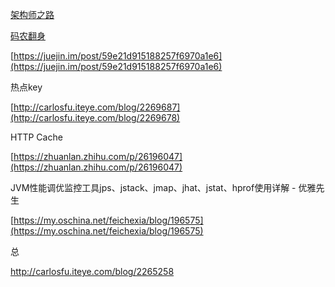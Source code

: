 [架构师之路](https://mp.weixin.qq.com/s__biz=MjM5ODYxMDA5OQ==∣=2651960486&idx=1&sn=b36d2e3e68f85964e7e6b69fe5043b6a&chksm=bd2d017a8a5a886c527adc07180e600a9119eabf13058b7235ea7ff15bb88ce614b2f05f32ce&mpshare=1&scene=1&srcid=0128wAtlUodGjQG0SkTgkTjE&key=c0aba21f0a672130fab657801dfcee7999a4a27c3a51319ae4c388db2846b4a02c5c5d0d854f1a9982006b2f231987d55dbf5318d8e85f23a8c90bee4beaced0699b907fd3db9077436e65f98f90211d&ascene=0&uin=MTUzNTIxNDUzOQ%3D%3D&devicetype=iMac+MacBookPro12%2C1+OSX+OSX+10.12.1+build%2816B2657%29&version=12020110&nettype=WIFI⟨=zh_CN&fontScale=100&pass_ticket=UwzuNDVYUlL3IKW3vaSyRLhmUJ09yuMoHEGK7aXTKP4EC%2FlwymrQUH638idtF5RJ)

[码农翻身](https://mp.weixin.qq.com/s__biz=MzAxOTc0NzExNg==∣=2665514184&idx=1&sn=3ace64c3a9eba2adf1ef94406e2ebf2b&chksm=80d67c8bb7a1f59d556bd7478626a4674ff07021726f84b4681b41ad7c6dbb4cfcf687dcf00a&mpshare=1&scene=1&srcid=0127X08jlmzh4oOL0l4Bb4L4&key=c0aba21f0a672130309252e18868730c4157fb21cb262c582abbd15444d2b9e2b29b848ee591e36b1733af9e415a17c8b3dfc4c9e4192edc13bf8bd9a060256a04a7fb1a7b51587371acd11aae39431e&ascene=0&uin=MTUzNTIxNDUzOQ%3D%3D&devicetype=iMac+MacBookPro12%2C1+OSX+OSX+10.12.1+build%2816B2657%29&version=12020110&nettype=WIFI⟨=zh_CN&fontScale=100&pass_ticket=UwzuNDVYUlL3IKW3vaSyRLhmUJ09yuMoHEGK7aXTKP4EC%2FlwymrQUH638idtF5RJ)

[https://juejin.im/post/59e21d915188257f6970a1e6](https://juejin.im/post/59e21d915188257f6970a1e6)

热点key

[http://carlosfu.iteye.com/blog/2269687](http://carlosfu.iteye.com/blog/2269678)

HTTP Cache

[https://zhuanlan.zhihu.com/p/26196047](https://zhuanlan.zhihu.com/p/26196047)

JVM性能调优监控工具jps、jstack、jmap、jhat、jstat、hprof使用详解 - 优雅先生

[https://my.oschina.net/feichexia/blog/196575](https://my.oschina.net/feichexia/blog/196575)

总

http://carlosfu.iteye.com/blog/2265258

